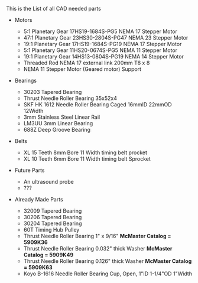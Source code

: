 This is the List of all CAD needed parts

- Motors
  - 5:1 Planetary Gear 17HS19-1684S-PG5 NEMA 17 Stepper Motor
  - 47:1 Planetary Gear 23HS30-2804S-PG47 NEMA 23 Stepper Motor
  - 19:1 Planetary Gear 17HS19-1684S-PG19 NEMA 17 Stepper Motor
  - 5:1 Planetary Gear 11HS20-0674S-PG5 NEMA 11 Stepper Motor
  - 19:1 Planetary Gear 14HS13-0804S-PG19 NEMA 14 Stepper Motor
  - Threaded Rod NEMA 17 external link 200mm T8 x 8
  - NEMA 11 Stepper Motor (Geared motor) Support 
  
- Bearings
  - 30203 Tapered Bearing
  - Thrust Needle Roller Bearing 35x52x4
  - SKF HK 1612 Needle Roller Bearing Caged 16mmID 22mmOD 12Width
  - 3mm Stainless Steel Linear Rail
  - LM3UU 3mm Linear Bearing
  - 688Z Deep Groove Bearing
  
- Belts
  - XL 15 Teeth 8mm Bore 11 Width timing belt procket
  - XL 10 Teeth 6mm Bore 11 Width timing belt Sprocket
  
- Future Parts
  - An ultrasound probe 
  - ???
  
- Already Made Parts
  - 32009 Tapered Bearing
  - 30206 Tapered Bearing
  - 30204 Tapered Bearing
  - 60T Timing Hub Pulley
  - Thrust Needle Roller Bearing 1" x 9/16" **McMaster Catalog = 5909K36**
  - Thrust Needle Roller Bearing 0.032" thick Washer **McMaster Catalog = 5909K49**
  - Thrust Needle Roller Bearing 0.126" thick Washer **McMaster Catalog = 5909K63**
  - Koyo B-1616 Needle Roller Bearing Cup, Open, 1"ID  1-1/4"OD 1"Width
